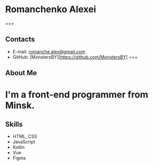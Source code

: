 # Romanchenko Alexei
===

## Contacts
* E-mail: romanche.alex@gmail.com
* GitHub: [MonstersBY][https://github.com/MonstersBY]
===
## About Me
I'm a front-end programmer from Minsk.
===
## Skills
* HTML, CSS
* JavaScript
* Kotlin
* Vue
* Figma